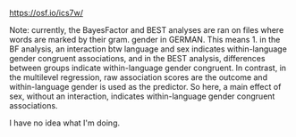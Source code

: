 https://osf.io/ics7w/

Note: currently, the BayesFactor and BEST analyses are ran on files where words are marked by their gram. gender in GERMAN. This means 1. in the BF analysis, an interaction btw language and sex indicates within-language gender congruent associations, and in the BEST analysis, differences between groups indicate within-language gender congruent.
In contrast, in the multilevel regression, raw association scores are the outcome and within-language gender is used as the predictor. So here, a main effect of sex, without an interaction, indicates within-language gender congruent associations.

I have no idea what I'm doing.